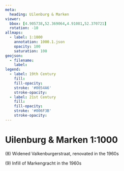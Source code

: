 ```yaml
---
meta:
  heading: Uilenburg & Marken
viewer:
  bbox: [4.905738,52.369064,4.91081,52.370721]
  rotation: -10
allmaps:
  - label: 1:1000
    annotation: 1000.1.json
    opacity: 100
    saturation: 100
geojson:
  - filename: 
    label:
legend:
  - label: 19th Century
    fill:
    fill-opacity:
    stroke: '#0054A6'
    stroke-opacity:
  - label: 21st Century
    fill:
    fill-opacity:
    stroke: '#006F3B'
    stroke-opacity:
---
```

# Uilenburg & Marken 1:1000
(8) Widened Valkenburgerstraat, renovated in the 1960s

(9) Infill of Markengracht in the 1960s